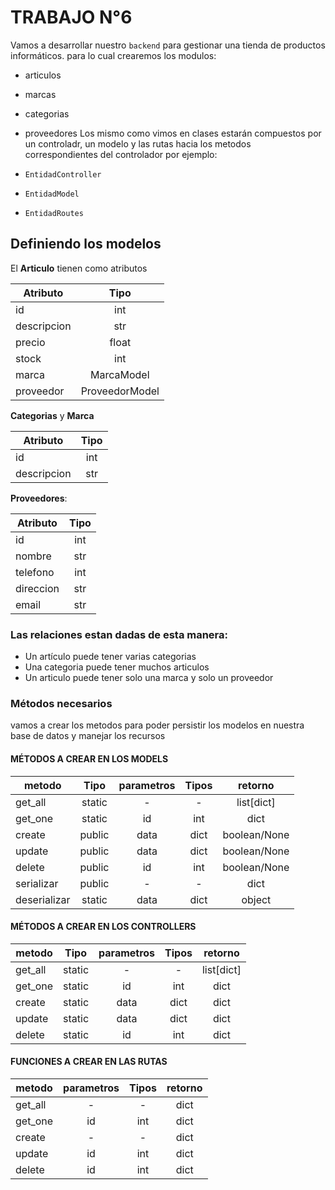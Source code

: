 # TRABAJO N°6

Vamos a desarrollar nuestro `backend` para gestionar una tienda de productos informáticos.
para lo cual crearemos los modulos:

- articulos
- marcas
- categorias
- proveedores
  Los mismo como vimos en clases estarán compuestos por un controladr, un modelo y las rutas hacia los metodos correspondientes del controlador por ejemplo:

- `EntidadController`
- `EntidadModel`
- `EntidadRoutes`

## Definiendo los modelos

El **Articulo** tienen como atributos

| Atributo    |      Tipo      |
| ----------- | :------------: |
| id          |      int       |
| descripcion |      str       |
| precio      |     float      |
| stock       |      int       |
| marca       |   MarcaModel   |
| proveedor   | ProveedorModel |


**Categorias** y **Marca**

| Atributo    | Tipo |
| ----------- | :--: |
| id          | int  |
| descripcion | str  |

**Proveedores**:

| Atributo  | Tipo |
| --------- | :--: |
| id        | int  |
| nombre    | str  |
| telefono  | int  |
| direccion | str  |
| email     | str  |

### Las relaciones estan dadas de esta manera:

- Un artículo puede tener varias categorias
- Una categoria puede tener muchos articulos
- Un articulo puede tener solo una marca y solo un proveedor

### Métodos necesarios

vamos a crear los metodos para poder persistir los modelos en nuestra base de datos y manejar los recursos

#### MÉTODOS A CREAR EN LOS MODELS

| metodo       |  Tipo  | parametros | Tipos |   retorno    |
| ------------ | :----: | :--------: | :---: | :----------: |
| get_all      | static |     -      |   -   |  list[dict]  |
| get_one      | static |     id     |  int  |     dict     |
| create       | public |    data    | dict  | boolean/None |
| update       | public |    data    | dict  | boolean/None |
| delete       | public |     id     |  int  | boolean/None |
| serializar   | public |     -      |   -   |     dict     |
| deserializar | static |    data    | dict  |    object    |

#### MÉTODOS A CREAR EN LOS CONTROLLERS

| metodo  |  Tipo  | parametros | Tipos |  retorno   |
| ------- | :----: | :--------: | :---: | :--------: |
| get_all | static |     -      |   -   | list[dict] |
| get_one | static |     id     |  int  |    dict    |
| create  | static |    data    | dict  |    dict    |
| update  | static |    data    | dict  |    dict    |
| delete  | static |     id     |  int  |    dict    |

#### FUNCIONES A CREAR EN LAS RUTAS

| metodo  | parametros | Tipos | retorno |
| ------- | :--------: | :---: | :-----: |
| get_all |     -      |   -   |  dict   |
| get_one |     id     |  int  |  dict   |
| create  |     -      |   -   |  dict   |
| update  |     id     |  int  |  dict   |
| delete  |     id     |  int  |  dict   |

